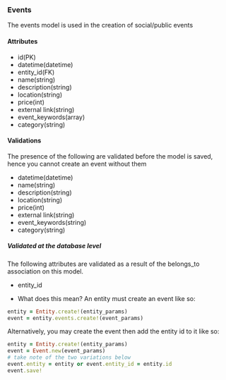 ### Events
The events model is used in the creation of social/public events

#### Attributes
* id(PK)
* datetime(datetime)
* entity_id(FK)
* name(string)
* description(string)
* location(string)
* price(int)
* external link(string)
* event_keywords(array)
* category(string)

#### Validations
The presence of the following are validated before the model is saved, hence you cannot create an event without them
* datetime(datetime)
* name(string)
* description(string)
* location(string)
* price(int)
* external link(string)
* event_keywords(string)
* category(string)

##### Validated at the database level
The following attributes are validated as a result of the belongs_to association on this model. 
* entity_id

* What does this mean? 
An entity must create an event like so: 
```ruby
entity = Entity.create!(entity_params)
event = entity.events.create!(event_params)
```

Alternatively, you may create the event then add the entity id to it like so: 
```ruby
entity = Entity.create!(entity_params)
event = Event.new(event_params)
# take note of the two variations below
event.entity = entity or event.entity_id = entity.id
event.save!
```
